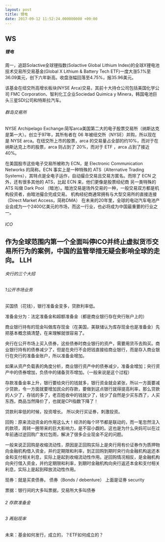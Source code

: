 ```yaml
---
layout: post
title: 锂电
date: 2017-09-12 11:52:24.000000000 +09:00
---
```

WS
---
##### 锂电
周一，追踪Solactive全球锂指数(Solactive Global Lithium Index)的全球X锂电池技术交易所交易基金(Global X Lithium & Battery Tech ETF)一度大涨5.1%至36.09美元，创下六年新高。收盘涨幅回落至4.75%，报35.96美元。

该基金在纽交所高增长板块(NYSE Arca)交易，其前十大持仓公司包括美国化学公司 FMC Corporation、智利化工企业Sociedad Quimica y Minera，韩国电池巨头三星SDI公司和特斯拉汽车。
######  群岛交易所
NYSE Archipelago Exchange:简写arca美国第二大的电子股票交易所（纳斯达克是第一大）。创立于97年，其所有者在 06 年被纽交所（NYSE）并购，所以现在是 NYSE arca。在纽交所上市的股票，arca 的交易量占全部的约10%，而对于在纳斯达克上市的股票，arca 则占到了 20%，而对于 ETF ，arca 占到了接近40%。

在美国股市这些电子交易所被称为 ECN，是 Electronic Communication Networks 的简称。ECN 事实上是一种特殊的 ATS（Alternative Trading Systems），其特点是全电子运作，自动撮合交易且交易方匿名。而除了 ECN 之外，还有很多其他的 ATS，比起 ECN 来，他们更像是股票经纪商
另一类特殊的 ATS 叫做 Dark Pool （暗池）。暗池交易是场外交易的一种，一般交易双方都是机构投资者，由暗池撮合完成交易。
机构经纪商通常拥有与大型交易所的直接连接（Direct Market Access，简称DMA）
在未来的20年里，全球的电动汽车电池产业会成为一个2400亿美元的市场，而这一行业，也必将成为中国最重要的行业之一。
###### ICO
作为全球范围内第一个全面叫停ICO并终止虚拟货币交易所行为的案例，中国的监管举措无疑会影响全球的走向。
LLH
--
###### 央行的三个大招
###### 1公开市场业务
买国债（花钱），银行准备金变多，贷款利率低。

准备金分为：法定准备金和超额准备金（都是商业银行存在央行账户上的）

商业银行持有的现金叫做库存现金（在美国，美联储认为库存现金也是准备金）先把基本概念搞清楚，在来理解就很容易了。

央行在公开市场上买入债券，这些债券时商业银行的资产，需要用货币去购买。商业银行持有的债券减少了，但是在央行不会把钱直接给商业银行，而是存入商业银行在央行的准备金账户，所以准备金增加。

如果从资产负载表的角度分析，商业银行资产中的债券减少，准备金增加；央行资产中的债券增加，负债中的储备货币增加。（一般来说是这个过程）

存款准备金率上升，银行要给央行的钱就多，银行资金就会紧张，所以一方面要减少贷款，令一方面就要增加民众的存款，要做到这点银行就得提高利率，那么贷款的人少了，存钱的多了，老百姓收中的钱就少了，钱少了自然是少买东西了，人买东西，商品当然降价了，也就是CPI指数下降了！

贷款利率低的时候，投资增长。  所以央行买证券，刺激投资。

回购：原来流动资金的作用这么大！经济的每个环节都是联动的，而一笔忽然注入的款项，周转一圈带来的巨大影响力，是不容小觑的。这也是为什么央妈可以在过年前通过逆回购广发红包雨，解决了很多企业现金不足的问题。

一般来说正回购是收缩流动性，原因是正回购实际上是央行用有价证券作为质押物向金融机构借入资金，并约定期限和利率，到正回购到期时央行向金融机构返还本金和支付相关利息，实际上是起到收缩流动性作用。逆回购情况相反，是金融机构向央行借入资金，并约定期限和利率，到期时金融机构向央行返还本金和支付相关利息，实际上是起到释放流动性作用。

现券：就是买卖债券。 债券（Bonds / debenture）  上面是证券 security

票据：银行间的大多叫票据，交易所大多叫债券
###### 2 存款准备金
###### 3 再贴现率


未来：基金如何发行，成立的，？ETF如何成立的？
